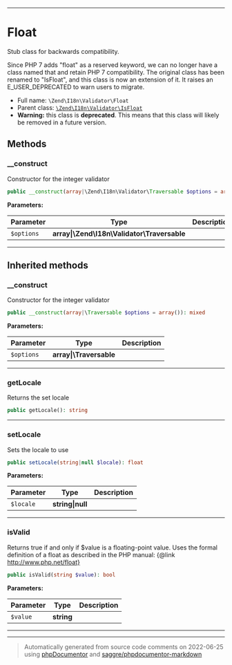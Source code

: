 ***

# Float

Stub class for backwards compatibility.

Since PHP 7 adds "float" as a reserved keyword, we can no longer have a class
named that and retain PHP 7 compatibility. The original class has been
renamed to "IsFloat", and this class is now an extension of it. It raises an
E_USER_DEPRECATED to warn users to migrate.

* Full name: `\Zend\I18n\Validator\Float`
* Parent class: [`\Zend\I18n\Validator\IsFloat`](./IsFloat.md)
* **Warning:** this class is **deprecated**. This means that this class will likely be removed in a future version.




## Methods


### __construct

Constructor for the integer validator

```php
public __construct(array|\Zend\I18n\Validator\Traversable $options = array()): mixed
```








**Parameters:**

| Parameter | Type | Description |
|-----------|------|-------------|
| `$options` | **array&#124;\Zend\I18n\Validator\Traversable** |  |




***


## Inherited methods


### __construct

Constructor for the integer validator

```php
public __construct(array|\Traversable $options = array()): mixed
```








**Parameters:**

| Parameter | Type | Description |
|-----------|------|-------------|
| `$options` | **array&#124;\Traversable** |  |




***

### getLocale

Returns the set locale

```php
public getLocale(): string
```











***

### setLocale

Sets the locale to use

```php
public setLocale(string|null $locale): float
```








**Parameters:**

| Parameter | Type | Description |
|-----------|------|-------------|
| `$locale` | **string&#124;null** |  |




***

### isValid

Returns true if and only if $value is a floating-point value. Uses the formal definition of a float as described
in the PHP manual: {@link http://www.php.net/float}

```php
public isValid(string $value): bool
```








**Parameters:**

| Parameter | Type | Description |
|-----------|------|-------------|
| `$value` | **string** |  |




***


***
> Automatically generated from source code comments on 2022-06-25 using [phpDocumentor](http://www.phpdoc.org/) and [saggre/phpdocumentor-markdown](https://github.com/Saggre/phpDocumentor-markdown)
